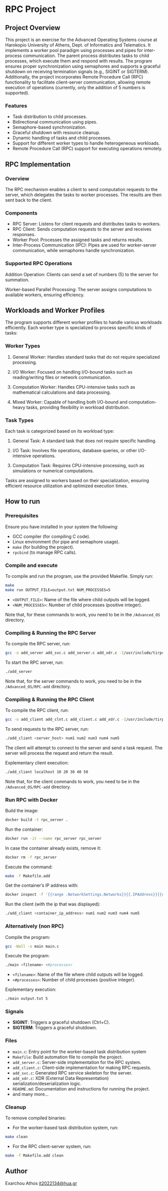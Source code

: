 # RPC Project

## Project Overview
This project is an exercise for the Advanced Operating Systems course at Harokopio
University of Athens, Dept. of Informatics and Telematics. It implements a worker pool paradigm using processes and pipes for inter-process communication. The parent process distributes tasks to child processes, which execute them and respond with results. The program ensures proper synchronization using semaphores and supports a graceful shutdown on receiving termination signals (e.g., SIGINT or SIGTERM). Additionally, the project incorporates Remote Procedure Call (RPC) functionality to facilitate client-server communication, allowing remote execution of operations (currently, only the addition of 5 numbers is supported).

### Features
- Task distribution to child processes.
- Bidirectional communication using pipes.
- Semaphore-based synchronization.
- Graceful shutdown with resource cleanup.
- Dynamic handling of tasks and child processes.
- Support for different worker types to handle heterogeneous workloads.
- Remote Procedure Call (RPC) support for executing operations remotely.

## RPC Implementation

### Overview

The RPC mechanism enables a client to send computation requests to the server, which delegates the tasks to worker processes. The results are then sent back to the client.

### Components

- RPC Server: Listens for client requests and distributes tasks to workers.
- RPC Client: Sends computation requests to the server and receives responses.
- Worker Pool: Processes the assigned tasks and returns results.
- Inter-Process Communication (IPC): Pipes are used for worker-server communication, while semaphores handle synchronization.

### Supported RPC Operations

Addition Operation: Clients can send a set of numbers (5) to the server for summation.

Worker-based Parallel Processing: The server assigns computations to available workers, ensuring efficiency.

## Workloads and Worker Profiles

The program supports different worker profiles to handle various workloads efficiently. Each worker type is specialized to process specific kinds of tasks:

### Worker Types

1. General Worker:
Handles standard tasks that do not require specialized processing.

2. I/O Worker:
Focused on handling I/O-bound tasks such as reading/writing files or network communication.

3. Computation Worker:
Handles CPU-intensive tasks such as mathematical calculations and data processing.

4. Mixed Worker:
Capable of handling both I/O-bound and computation-heavy tasks, providing flexibility in workload distribution.

### Task Types

Each task is categorized based on its workload type:

1. General Task:
A standard task that does not require specific handling.

2. I/O Task:
Involves file operations, database queries, or other I/O-intensive operations.

3. Computation Task:
Requires CPU-intensive processing, such as simulations or numerical computations.

Tasks are assigned to workers based on their specialization, ensuring efficient resource utilization and optimized execution times.

## How to run

### Prerequisites
Ensure you have installed in your system the following:
- GCC compiler (for compiling C code).
- Linux environment (for pipe and semaphore usage).
- `make` (for building the project).
- `rpcbind` (to manage RPC calls).

### Compile and execute
To compile and run the program, use the provided Makefile. Simply run:
```bash
make
make run OUTPUT_FILE=output.txt NUM_PROCESSES=5
```
- `<OUTPUT_FILE>`: Name of the file where child outputs will be logged.
- `<NUM_PROCESSES>`: Number of child processes (positive integer).

Note that, for these commands to work, you need to be in the `/Advanced_OS` directory.

### Compiling & Running the RPC Server
To compile the RPC server, run:
```bash
gcc -o add_server add_svc.c add_server.c add_xdr.c -I/usr/include/tirpc -ltirpc
```
To start the RPC server, run:
```bash
./add_server
```
Note that, for the server commands to work, you need to be in the `/Advanced_OS/RPC-add` directory.

### Compiling & Running the RPC Client
To compile the RPC client, run:
```bash
gcc -o add_client add_clnt.c add_client.c add_xdr.c -I/usr/include/tirpc -ltirpc
```
To send requests to the RPC server, run:
```bash
./add_client <server_host> num1 num2 num3 num4 num5
```
The client will attempt to connect to the server and send a task request. The server will process the request and return the result.

Explementary client execution:
```bash
./add_client localhost 10 20 30 40 50
```

Note that, for the client commands to work, you need to be in the `/Advanced_OS/RPC-add` directory.

### Run RPC with Docker
Build the image:
```bash
docker build -t rpc_server .
```
Run the container:
```bash
docker run -it --name rpc_server rpc_server
```
In case the container already exists, remove it:
```bash
docker rm -f rpc_server
```
Execute the command:
```bash
make -f Makefile.add
```
Get the container’s IP address with:
```bash
docker inspect -f '{{range .NetworkSettings.Networks}}{{.IPAddress}}{{end}}' rpc_server
```
Run the client (with the ip that was displayed):
```bash
./add_client <container_ip_address> num1 num2 num3 num4 num5
```

### Alternatively (non RPC)
Compile the program:
```bash
gcc -Wall -o main main.c
```
Execute the program:
```bash
./main <filename> <#processes>
```
- `<filename>`: Name of the file where child outputs will be logged.
- `<#processes>`: Number of child processes (positive integer).

Explementary execution:
```bash
./main output.txt 5
```

### Signals
- **SIGINT**: Triggers a graceful shutdown (Ctrl+C).
- **SIGTERM**: Triggers a graceful shutdown.

### Files
- `main.c`: Entry point for the worker-based task distribution system
- `Makefile`: Build automation file to compile the project.
- `add_server.c`: Server-side implementation for the RPC system.
- `add_client.c`: Client-side implementation for making RPC requests.
- `add_svc.c`: Generated RPC service skeleton for the server.
- `add_xdr.c`: XDR (External Data Representation) serialization/deserialization logic.
- `README.md`: Documentation and instructions for running the project.
- and many more...

### Cleanup
To remove compiled binaries:
- For the worker-based task distribution system, run:
```bash
make clean
```
- For the RPC client-server system, run:
```bash
make -f Makefile.add clean
```

## Author
Exarchou Athos
it2022134@hua.gr
